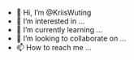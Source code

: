 - 👋 Hi, I’m @KriisWuting
- 👀 I’m interested in ...
- 🌱 I’m currently learning ...
- 💞️ I’m looking to collaborate on ...
- 📫 How to reach me ...

<!---
KriisWuting/KriisWuting is a ✨ special ✨ repository because its `README.md` (this file) appears on your GitHub profile.
You can click the Preview link to take a look at your changes.
--->
